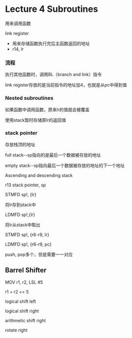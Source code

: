 # Lecture 4 Subroutines

用来调用函数

link register

- 用来存储函数执行完后主函数返回的地址
- r14, lr

### 流程

执行其他函数时，调用BL（branch and link）指令

link register存放的是当前指令的地址加4，也就是从pc中得到值

### Nested subroutines

如果函数中调用函数，原来lr的值就会被覆盖

使用stack暂时存储原lr的返回值

### stack pointer

存放栈顶的地址

full stack--sp指向的是最后一个数据被存放的地址

empty stack--sp指向最后一个数据被存放的地址的下一个地址

Ascending and descending stack

r13 stack pointer, sp

STMFD sp!, {lr}

将lr存到stack中

LDMFD sp!,{lr}

将lr从stack中取出

STMFD sp!, {r6-r9, lr}

LDMFD sp!, {r6-r9, pc}

push, pop多个，但是需要一一对应

## Barrel Shifter

MOV r1, r2, LSL #5

r1 = r2 << 5

logical shift left 

logical shift right

arithmetic shift right

rotate right